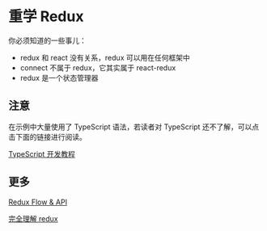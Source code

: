 # 重学 Redux

你必须知道的一些事儿：

* redux 和 react 没有关系，redux 可以用在任何框架中
* connect 不属于 redux，它其实属于 react-redux
* redux 是一个状态管理器

## 注意

在示例中大量使用了 TypeScript 语法，若读者对 TypeScript 还不了解，可以点击下面的链接进行阅读。

[TypeScript 开发教程](https://www.dengwb.com/typescript)

## 更多

[Redux Flow & API](https://notes.dengwb.com/react/redux.html)

[完全理解 redux](https://github.com/brickspert/blog/issues/22)
